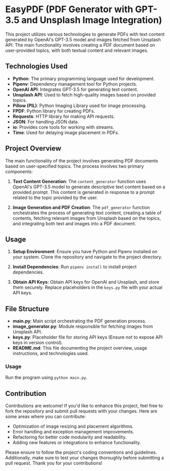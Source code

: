 # EasyPDF (PDF Generator with GPT-3.5 and Unsplash Image Integration)

This project utilizes various technologies to generate PDFs with text content generated by OpenAI's GPT-3.5 model and images fetched from Unsplash API. The main functionality involves creating a PDF document based on user-provided topics, with both textual content and relevant images.

## Technologies Used

- **Python**: The primary programming language used for development.
- **Pipenv**: Dependency management tool for Python projects.
- **OpenAI API**: Integrates GPT-3.5 for generating text content.
- **Unsplash API**: Used to fetch high-quality images based on provided topics.
- **Pillow (PIL)**: Python Imaging Library used for image processing.
- **FPDF**: Python library for creating PDFs.
- **Requests**: HTTP library for making API requests.
- **JSON**: For handling JSON data.
- **io**: Provides core tools for working with streams.
- **Time**: Used for delaying image placement in PDFs.

## Project Overview

The main functionality of the project involves generating PDF documents based on user-specified topics. The process involves two primary components:

1. **Text Content Generation**: The `content_generator` function uses OpenAI's GPT-3.5 model to generate descriptive text content based on a provided prompt. This content is generated in response to a prompt related to the topic provided by the user.

2. **Image Generation and PDF Creation**: The `pdf_generator` function orchestrates the process of generating text content, creating a table of contents, fetching relevant images from Unsplash based on the topics, and integrating both text and images into a PDF document.

## Usage

1. **Setup Environment**: Ensure you have Python and Pipenv installed on your system. Clone the repository and navigate to the project directory.

2. **Install Dependencies**: Run `pipenv install` to install project dependencies.

3. **Obtain API Keys**: Obtain API keys for OpenAI and Unsplash, and store them securely. Replace placeholders in the `keys.py` file with your actual API keys.


## File Structure

- **main.py**: Main script orchestrating the PDF generation process.
- **image_generator.py**: Module responsible for fetching images from Unsplash API.
- **keys.py**: Placeholder file for storing API keys (Ensure not to expose API keys in version control).
- **README.md**: This file documenting the project overview, usage instructions, and technologies used.


### Usage

Run the program using `python main.py`.

## Contribution

Contributions are welcome! If you'd like to enhance this project, feel free to fork the repository and submit pull requests with your changes. Here are some areas where you can contribute:

- Optimization of image resizing and placement algorithms.
- Error handling and exception management improvements.
- Refactoring for better code modularity and readability.
- Adding new features or integrations to enhance functionality.

Please ensure to follow the project's coding conventions and guidelines. Additionally, make sure to test your changes thoroughly before submitting a pull request. Thank you for your contributions!


